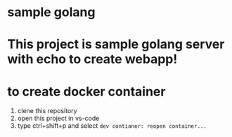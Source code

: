 # sample golang

# This project is sample golang server with echo to create webapp!

# to create docker container

1. clene this repository
1. open this project in vs-code
1. type ctrl+shift+p and select `dev contianer: reopen container...`
